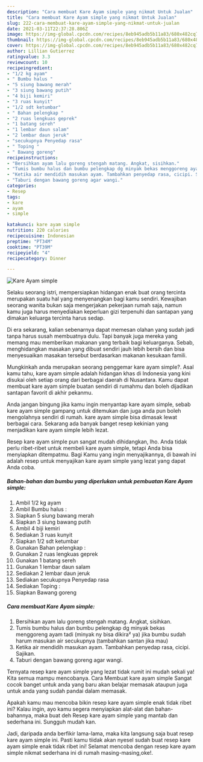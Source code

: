 ```yaml
---
description: "Cara membuat Kare Ayam simple yang nikmat Untuk Jualan"
title: "Cara membuat Kare Ayam simple yang nikmat Untuk Jualan"
slug: 222-cara-membuat-kare-ayam-simple-yang-nikmat-untuk-jualan
date: 2021-03-11T22:37:28.806Z
image: https://img-global.cpcdn.com/recipes/8eb945adb5b11a83/680x482cq70/kare-ayam-simple-foto-resep-utama.jpg
thumbnail: https://img-global.cpcdn.com/recipes/8eb945adb5b11a83/680x482cq70/kare-ayam-simple-foto-resep-utama.jpg
cover: https://img-global.cpcdn.com/recipes/8eb945adb5b11a83/680x482cq70/kare-ayam-simple-foto-resep-utama.jpg
author: Lillian Gutierrez
ratingvalue: 3.3
reviewcount: 10
recipeingredient:
- "1/2 kg ayam"
- " Bumbu halus "
- "5 siung bawang merah"
- "3 siung bawang putih"
- "4 biji kemiri"
- "3 ruas kunyit"
- "1/2 sdt ketumbar"
- " Bahan pelengkap "
- "2 ruas lengkuas geprek"
- "1 batang sereh"
- "1 lembar daun salam"
- "2 lembar daun jeruk"
- "secukupnya Penyedap rasa"
- " Toping "
- " Bawang goreng"
recipeinstructions:
- "Bersihkan ayam lalu goreng stengah matang. Angkat, sisihkan."
- "Tumis bumbu halus dan bumbu pelengkap dg minyak bekas menggoreng ayam tadi (minyak ny bisa dikira² ya) jika bumbu sudah harum masukan air secukupnya (tambahkan santan jika mau)"
- "Ketika air mendidih masukan ayam. Tambahkan penyedap rasa, cicipi. Sajikan."
- "Taburi dengan bawang goreng agar wangi."
categories:
- Resep
tags:
- kare
- ayam
- simple

katakunci: kare ayam simple 
nutrition: 220 calories
recipecuisine: Indonesian
preptime: "PT34M"
cooktime: "PT39M"
recipeyield: "4"
recipecategory: Dinner

---
```



![Kare Ayam simple](https://img-global.cpcdn.com/recipes/8eb945adb5b11a83/680x482cq70/kare-ayam-simple-foto-resep-utama.jpg)

Selaku seorang istri, mempersiapkan hidangan enak buat orang tercinta merupakan suatu hal yang menyenangkan bagi kamu sendiri. Kewajiban seorang  wanita bukan saja mengerjakan pekerjaan rumah saja, namun kamu juga harus menyediakan keperluan gizi terpenuhi dan santapan yang dimakan keluarga tercinta harus sedap.

Di era  sekarang, kalian sebenarnya dapat memesan olahan yang sudah jadi tanpa harus susah membuatnya dulu. Tapi banyak juga mereka yang memang mau memberikan makanan yang terbaik bagi keluarganya. Sebab, menghidangkan masakan yang dibuat sendiri jauh lebih bersih dan bisa menyesuaikan masakan tersebut berdasarkan makanan kesukaan famili. 



Mungkinkah anda merupakan seorang penggemar kare ayam simple?. Asal kamu tahu, kare ayam simple adalah hidangan khas di Indonesia yang kini disukai oleh setiap orang dari berbagai daerah di Nusantara. Kamu dapat membuat kare ayam simple buatan sendiri di rumahmu dan boleh dijadikan santapan favorit di akhir pekanmu.

Anda jangan bingung jika kamu ingin menyantap kare ayam simple, sebab kare ayam simple gampang untuk ditemukan dan juga anda pun boleh mengolahnya sendiri di rumah. kare ayam simple bisa dimasak lewat berbagai cara. Sekarang ada banyak banget resep kekinian yang menjadikan kare ayam simple lebih lezat.

Resep kare ayam simple pun sangat mudah dihidangkan, lho. Anda tidak perlu ribet-ribet untuk membeli kare ayam simple, tetapi Anda bisa menyiapkan ditempatmu. Bagi Kamu yang ingin menyajikannya, di bawah ini adalah resep untuk menyajikan kare ayam simple yang lezat yang dapat Anda coba.

<!--inarticleads1-->

##### Bahan-bahan dan bumbu yang diperlukan untuk pembuatan Kare Ayam simple:

1. Ambil 1/2 kg ayam
1. Ambil  Bumbu halus :
1. Siapkan 5 siung bawang merah
1. Siapkan 3 siung bawang putih
1. Ambil 4 biji kemiri
1. Sediakan 3 ruas kunyit
1. Siapkan 1/2 sdt ketumbar
1. Gunakan  Bahan pelengkap :
1. Gunakan 2 ruas lengkuas geprek
1. Gunakan 1 batang sereh
1. Gunakan 1 lembar daun salam
1. Sediakan 2 lembar daun jeruk
1. Sediakan secukupnya Penyedap rasa
1. Sediakan  Toping :
1. Siapkan  Bawang goreng




<!--inarticleads2-->

##### Cara membuat Kare Ayam simple:

1. Bersihkan ayam lalu goreng stengah matang. Angkat, sisihkan.
1. Tumis bumbu halus dan bumbu pelengkap dg minyak bekas menggoreng ayam tadi (minyak ny bisa dikira² ya) jika bumbu sudah harum masukan air secukupnya (tambahkan santan jika mau)
1. Ketika air mendidih masukan ayam. Tambahkan penyedap rasa, cicipi. Sajikan.
1. Taburi dengan bawang goreng agar wangi.




Ternyata resep kare ayam simple yang lezat tidak rumit ini mudah sekali ya! Kita semua mampu mencobanya. Cara Membuat kare ayam simple Sangat cocok banget untuk anda yang baru akan belajar memasak ataupun juga untuk anda yang sudah pandai dalam memasak.

Apakah kamu mau mencoba bikin resep kare ayam simple enak tidak ribet ini? Kalau ingin, ayo kamu segera menyiapkan alat-alat dan bahan-bahannya, maka buat deh Resep kare ayam simple yang mantab dan sederhana ini. Sungguh mudah kan. 

Jadi, daripada anda berfikir lama-lama, maka kita langsung saja buat resep kare ayam simple ini. Pasti kamu tiidak akan nyesel sudah buat resep kare ayam simple enak tidak ribet ini! Selamat mencoba dengan resep kare ayam simple nikmat sederhana ini di rumah masing-masing,oke!.

